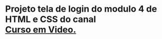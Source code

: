 <h1> Projeto tela de login do modulo 4 de HTML e CSS do canal <a href="https://www.youtube.com/@CursoemVideo"> <br> Curso em Video.</a> 


